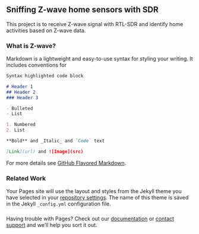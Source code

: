 ## Sniffing Z-wave home sensors with SDR

This project is to receive Z-wave signal with RTL-SDR and identify home activities based on Z-wave data. 

### What is Z-wave? 

Markdown is a lightweight and easy-to-use syntax for styling your writing. It includes conventions for

```markdown
Syntax highlighted code block

# Header 1
## Header 2
### Header 3

- Bulleted
- List

1. Numbered
2. List

**Bold** and _Italic_ and `Code` text

[Link](url) and ![Image](src)
```

For more details see [GitHub Flavored Markdown](https://guides.github.com/features/mastering-markdown/).

### Related Work

Your Pages site will use the layout and styles from the Jekyll theme you have selected in your [repository settings](https://github.com/UCLA-ECE209AS-2018W/Yaying-Yueyang/settings). The name of this theme is saved in the Jekyll `_config.yml` configuration file.

### 

Having trouble with Pages? Check out our [documentation](https://help.github.com/categories/github-pages-basics/) or [contact support](https://github.com/contact) and we’ll help you sort it out.
